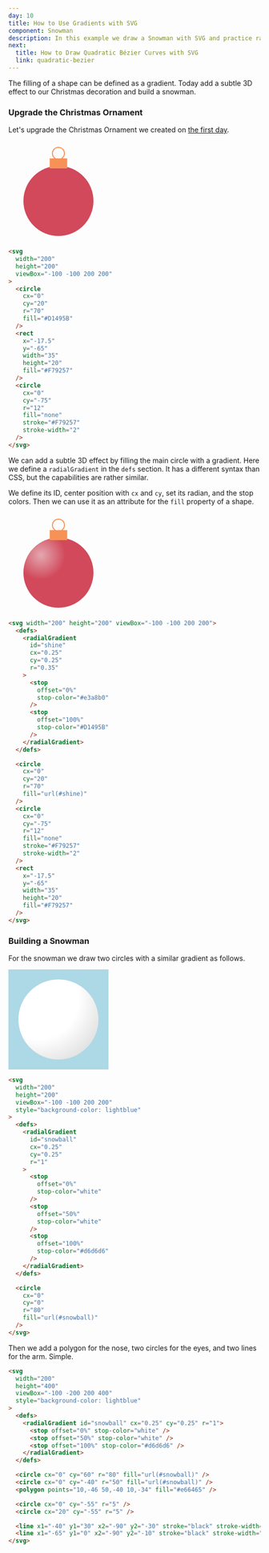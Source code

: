 ```yaml
---
day: 10
title: How to Use Gradients with SVG
component: Snowman
description: In this example we draw a Snowman with SVG and practice radial gradients.
next:
  title: How to Draw Quadratic Bézier Curves with SVG
  link: quadratic-bezier
---
```


The filling of a shape can be defined as a gradient. Today add a subtle 3D effect to our Christmas decoration and build a snowman.

### Upgrade the Christmas Ornament

Let's upgrade the Christmas Ornament we created on [the first day](/svg/basic-shapes).

<div class="grid-200">

  <svg width="200" height="200" viewBox="-100 -100 200 200">
    <circle cx="0" cy="20" r="70" fill="#D1495B" />
  <rect x="-17.5" y="-65" width="35" height="20" fill="#F79257" />
  <circle
    cx="0"
    cy="-75"
    r="12"
    fill="none"
    stroke="#F79257"
    stroke-width="2"
  />
  </svg>

<!-- prettier-ignore -->
```html
<svg 
  width="200"
  height="200"
  viewBox="-100 -100 200 200"
>
  <circle 
    cx="0"
    cy="20"
    r="70"
    fill="#D1495B" 
  />
  <rect
    x="-17.5"
    y="-65"
    width="35"
    height="20"
    fill="#F79257" 
  />
  <circle
    cx="0"
    cy="-75"
    r="12"
    fill="none"
    stroke="#F79257"
    stroke-width="2"
  />
</svg>
```

</div>

We can add a subtle 3D effect by filling the main circle with a gradient. Here we define a `radialGradient` in the `defs` section. It has a different syntax than CSS, but the capabilities are rather similar.

We define its ID, center position with `cx` and `cy`, set its radian, and the stop colors. Then we can use it as an attribute for the `fill` property of a shape.

<div class="grid-200">

<svg width="200" height="200" viewBox="-100 -100 200 200">
  <defs>
    <radialGradient id="shine" cx="0.25" cy="0.25" r="0.35">
      <stop offset="0%" stop-color="#e3a8b0" />
      <stop offset="100%" stop-color="#D1495B" />
    </radialGradient>
  </defs>

  <circle cx="0" cy="20" r="70" fill="url(#shine)" />
  <circle
    cx="0"
    cy="-75"
    r="12"
    fill="none"
    stroke="#F79257"
    stroke-width="2"
  />
  <rect x="-17.5" y="-65" width="35" height="20" fill="#F79257" />
</svg>

<!-- prettier-ignore -->
```html
<svg width="200" height="200" viewBox="-100 -100 200 200">
  <defs>
    <radialGradient 
      id="shine" 
      cx="0.25" 
      cy="0.25" 
      r="0.35"
    >
      <stop 
        offset="0%" 
        stop-color="#e3a8b0" 
      />
      <stop 
        offset="100%" 
        stop-color="#D1495B" 
      />
    </radialGradient>
  </defs>

  <circle 
    cx="0"
    cy="20"
    r="70"
    fill="url(#shine)" 
  />
  <circle
    cx="0"
    cy="-75"
    r="12"
    fill="none"
    stroke="#F79257"
    stroke-width="2"
  />
  <rect 
    x="-17.5" 
    y="-65"
    width="35"
    height="20"
    fill="#F79257" 
  />
</svg>
```

</div>

### Building a Snowman

For the snowman we draw two circles with a similar gradient as follows.

<div class="grid-200">

<svg width="200" height="200" viewBox="-100 -100 200 200" style="background-color: lightblue">
  <defs>
    <radialGradient id="snowball0" cx="0.25" cy="0.25" r="1">
      <stop offset="0%" stop-color="white" />
      <stop offset="50%" stop-color="white" />
      <stop offset="100%" stop-color="#d6d6d6" />
    </radialGradient>
  </defs>
  <circle cx="0" cy="0" r="80" fill="url(#snowball0)" />
</svg>

<!-- prettier-ignore -->
```html
<svg
  width="200"
  height="200"
  viewBox="-100 -100 200 200"
  style="background-color: lightblue"
>
  <defs>
    <radialGradient 
      id="snowball" 
      cx="0.25" 
      cy="0.25" 
      r="1"
    >
      <stop 
        offset="0%" 
        stop-color="white"
      />
      <stop 
        offset="50%" 
        stop-color="white" 
      />
      <stop 
        offset="100%" 
        stop-color="#d6d6d6" 
      />
    </radialGradient>
  </defs>

  <circle 
    cx="0" 
    cy="0" 
    r="80" 
    fill="url(#snowball)" 
  />
</svg>
```

</div>

Then we add a polygon for the nose, two circles for the eyes, and two lines for the arm. Simple.

<div class="code-flex">

```html
<svg
  width="200"
  height="400"
  viewBox="-100 -200 200 400"
  style="background-color: lightblue"
>
  <defs>
    <radialGradient id="snowball" cx="0.25" cy="0.25" r="1">
      <stop offset="0%" stop-color="white" />
      <stop offset="50%" stop-color="white" />
      <stop offset="100%" stop-color="#d6d6d6" />
    </radialGradient>
  </defs>

  <circle cx="0" cy="60" r="80" fill="url(#snowball)" />
  <circle cx="0" cy="-40" r="50" fill="url(#snowball)" />
  <polygon points="10,-46 50,-40 10,-34" fill="#e66465" />

  <circle cx="0" cy="-55" r="5" />
  <circle cx="20" cy="-55" r="5" />

  <line x1="-40" y1="30" x2="-90" y2="-30" stroke="black" stroke-width="5" />
  <line x1="-65" y1="0" x2="-90" y2="-10" stroke="black" stroke-width="5" />
</svg>
```

</div>

